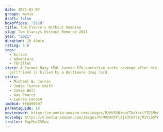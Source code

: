 ```yaml
---
date: 2021-05-07
groups: movie
draft: false
boxoffices: "2020"
title: Tom Clancy's Without Remorse
slug: Tom Clancys Without Remorse 2021
year: "2021"
duration: 1h 49min
rating: 5.8
tags:
  - Action
  - Adventure
  - Thriller
story: A former Navy SEAL turned CIA operative seeks revenge after his
  girlfriend is killed by a Baltimore drug lord.
stars:
  - Michael B. Jordan
  - Jodie Turner-Smith
  - Jamie Bell
  - Guy Pearce
  - Lauren London
imdbid: tt0499097
parentsguide: 18
moviecover: https://m.media-amazon.com/images/M/MV5BNzcwYTUxYzctYTQ5My00YzY5LTk3YzItOTliMzRiOTZlMGI3XkEyXkFqcGdeQXVyMTEyMjM2NDc2._V1_FMjpg_UX675_.jpg
moviebg: https://m.media-amazon.com/images/M/MV5BOTFlZjk3YmYtYjM1Yi00YmJlLTgwNDQtNWZhMDVjOTg3ZmJkXkEyXkFqcGdeQXVyMTkxNjUyNQ@@._V1_FMjpg_UX1280_.jpg
trailer: PwpPneZS5ew
---
```

